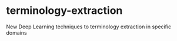 # terminology-extraction
New Deep Learning techniques to terminology extraction in specific domains

